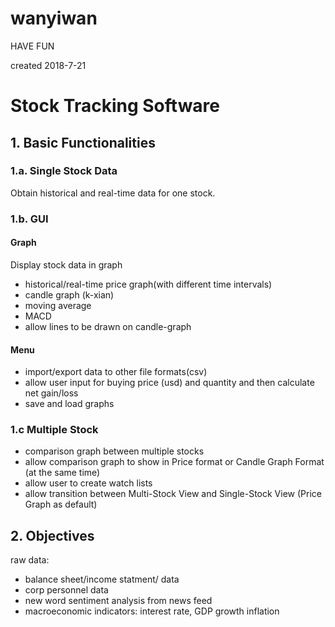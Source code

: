 # wanyiwan

HAVE FUN

created 2018-7-21

# Stock Tracking Software

## 1. Basic Functionalities

### 1.a. Single Stock Data 

Obtain historical and real-time data for one stock.

### 1.b. GUI

#### Graph
Display stock data in graph 
- historical/real-time price graph(with different time intervals)
- candle graph (k-xian)
- moving average
- MACD
- allow lines to be drawn on candle-graph

#### Menu
- import/export data to other file formats(csv)
- allow user input for buying price (usd) and quantity and then calculate net gain/loss
- save and load graphs


### 1.c Multiple Stock 
- comparison graph between multiple stocks
- allow comparison graph to show in Price format or Candle Graph Format (at the same time)
- allow user to create watch lists
- allow transition between Multi-Stock View and Single-Stock View (Price Graph as default)


## 2. Objectives








raw data:
- balance sheet/income statment/ data
- corp personnel data 
- new word sentiment analysis from news feed
- macroeconomic indicators: interest rate, GDP growth inflation
